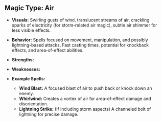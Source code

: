 ## Magic Type: Air

- **Visuals:** Swirling gusts of wind, translucent streams of air, crackling sparks of electricity (for storm-related air magic), subtle air shimmer for less visible effects.
    
- **Behavior:** Spells focused on movement, manipulation, and possibly lightning-based attacks. Fast casting times, potential for knockback effects, and area-of-effect abilities.
    
- **Strengths:** 
    
- **Weaknesses:** 
    
- **Example Spells:**
    
    - **Wind Blast:** A focused blast of air to push back or knock down an enemy.
    - **Whirlwind:** Creates a vortex of air for area-of-effect damage and disorientation.
    - **Lightning Strike:** (If including storm aspects) A channeled bolt of lightning for precise damage.


